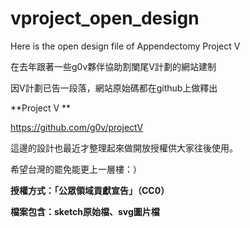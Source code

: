 # vproject_open_design
Here is the open design file of Appendectomy Project V

在去年跟著一些g0v夥伴協助割闌尾V計劃的網站建制

因V計劃已告一段落，網站原始碼都在github上做釋出

**Project V **

https://github.com/g0v/projectV

這邊的設計也最近才整理起來做開放授權供大家往後使用。

希望台灣的罷免能更上一層樓：）

**授權方式：「公眾領域貢獻宣告」（CC0）**

**檔案包含：sketch原始檔、svg圖片檔**
